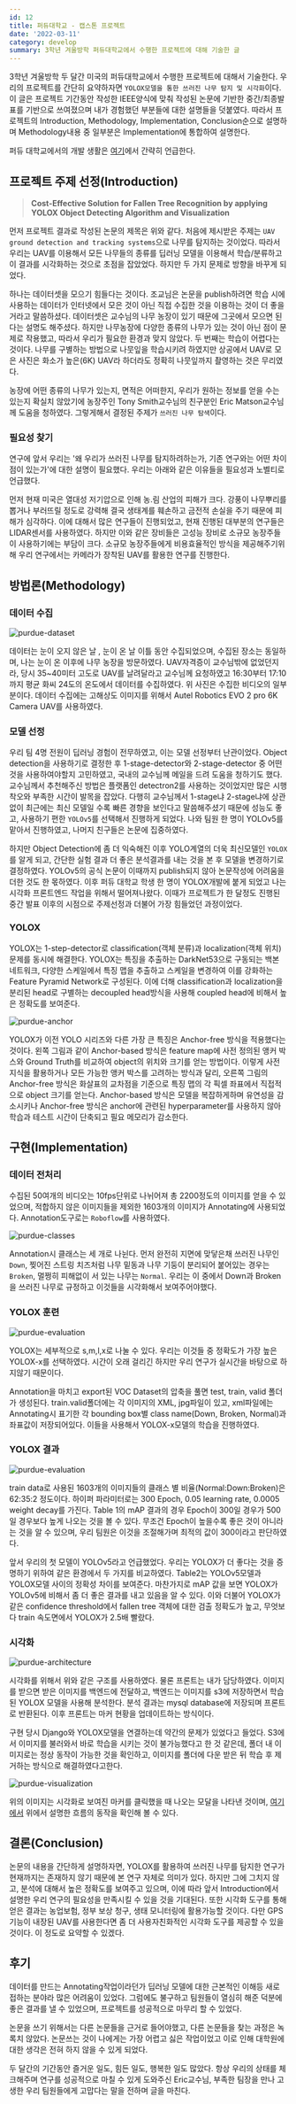 ```yaml
---
id: 12
title: 퍼듀대학교 - 캡스톤 프로젝트
date: '2022-03-11'
category: develop
summary: 3학년 겨울방학 퍼듀대학교에서 수행한 프로젝트에 대해 기술한 글
---
```


3학년 겨울방학 두 달간 미국의 퍼듀대학교에서 수행한 프로젝트에 대해서 기술한다. 우리의 프로젝트를 간단히 요약하자면 `YOLOX모델을 통한 쓰러진 나무 탐지 및 시각화`이다. 이 글은 프로젝트 기간동안 작성한 IEEE양식에 맞춰 작성된 논문에 기반한 중간/최종발표를 기반으로 쓰여졌으며 내가 경험했던 부분들에 대한 설명들을 덧붙였다. 따라서 프로젝트의 Introduction, Methodology, Implementation, Conclusion순으로 설명하며 Methodology내용 중 일부분은 Implementation에 통합하여 설명한다.

퍼듀 대학교에서의 개발 생활은 [여기](https://www.shellboylog.com/life/11)에서 간략히 언급한다.

## 프로젝트 주제 선정(Introduction)

> **Cost-Effective Solution for Fallen Tree Recognition by applying YOLOX Object Detecting Algorithm and Visualization**

먼저 프로젝트 결과로 작성된 논문의 제목은 위와 같다. 처음에 제시받은 주제는 `UAV ground detection and tracking systems`으로 나무를 탐지하는 것이었다. 따라서 우리는 UAV를 이용해서 모든 나무들의 종류를 딥러닝 모델을 이용해서 학습/분류하고 이 결과를 시각화하는 것으로 초점을 잡았었다. 하지만 두 가지 문제로 방향을 바꾸게 되었다.

하나는 데이터셋을 모으기 힘들다는 것이다. 조교님은 논문을 publish하려면 학습 시에 사용하는 데이터가 인터넷에서 모은 것이 아닌 직접 수집한 것을 이용하는 것이 더 좋을 거라고 말씀하셨다. 데이터셋은 교수님의 나무 농장이 있기 때문에 그곳에서 모으면 된다는 설명도 해주셨다. 하지만 나무농장에 다양한 종류의 나무가 있는 것이 아닌 점이 문제로 작용했고, 따라서 우리가 필요한 환경과 맞지 않았다. 두 번째는 학습이 어렵다는 것이다. 나무를 구별하는 방법으로 나뭇잎을 학습시키려 하였지만 상공에서 UAV로 모은 사진은 화소가 높은(6K) UAV라 하더라도 정확히 나뭇잎까지 촬영하는 것은 무리였다.

농장에 어떤 종류의 나무가 있는지, 면적은 어떠한지, 우리가 원하는 정보를 얻을 수는 있는지 확실치 않았기에 농장주인 Tony Smith교수님의 친구분인 Eric Matson교수님께 도움을 청하였다. 그렇게해서 결정된 주제가 `쓰러진 나무 탐색`이다.

### 필요성 찾기

연구에 앞서 우리는 '왜 우리가 쓰러진 나무를 탐지하려하는가, 기존 연구와는 어떤 차이점이 있는가'에 대한 설명이 필요했다. 우리는 아래와 같은 이유들을 필요성과 노벨티로 언급했다.

먼저 현재 미국은 열대성 저기압으로 인해 농.림 산업의 피해가 크다. 강풍이 나무뿌리를 뽑거나 부러뜨릴 정도로 강력해 결국 생태계를 훼손하고 금전적 손실을 주기 때문에 피해가 심각하다. 이에 대해서 많은 연구들이 진행되었고, 현재 진행된 대부분의 연구들은 LIDAR센서를 사용하였다. 하지만 이와 같은 장비들은 고성능 장비로 소규모 농장주들이 사용하기에는 부담이 크다. 소규모 농장주들에게 비용효율적인 방식을 제공해주기위해 우리 연구에서는 카메라가 장착된 UAV를 활용한 연구를 진행한다.

## 방법론(Methodology)

### 데이터 수집

![purdue-dataset](/develop/images/purdue-dataset.png)

데이터는 눈이 오지 않은 날 , 눈이 온 날 이틀 동안 수집되었으며, 수집된 장소는 동일하며, 나는 눈이 온 이후에 나무 농장을 방문하였다. UAV자격증이 교수님밖에 없었던지라, 당시 35~40미터 고도로 UAV를 날려달라고 교수님께 요청하였고 16:30부터 17:10까지 평균 화씨 24도의 온도에서 데이터를 수집하였다. 위 사진은 수집한 비디오의 일부분이다. 데이터 수집에는 고해상도 이미지를 위해서 Autel Robotics EVO 2 pro 6K Camera UAV를 사용하였다.

### 모델 선정

우리 팀 4명 전원이 딥러닝 경험이 전무하였고, 이는 모델 선정부터 난관이었다. Object detection을 사용하기로 결정한 후 1-stage-detector와 2-stage-detector 중 어떤 것을 사용하여야할지 고민하였고, 국내의 교수님께 메일을 드려 도움을 청하기도 했다. 교수님께서 추천해주신 방법은 플랫폼인 detectron2를 사용하는 것이었지만 많은 시행착오와 부족한 시간이 발목을 잡았다. 다행히 교수님께서 1-stage냐 2-stage냐에 상관없이 최근에는 최신 모델일 수록 빠른 경향을 보인다고 말씀해주셨기 때문에 성능도 좋고, 사용하기 편한 `YOLOv5`를 선택해서 진행하게 되었다. 나와 팀원 한 명이 YOLOv5를 맡아서 진행하였고, 나머지 친구들은 논문에 집중하였다.

하지만 Object Detection에 좀 더 익숙해진 이후 YOLO계열의 더욱 최신모델인 `YOLOX`를 알게 되고, 간단한 실험 결과 더 좋은 분석결과를 내는 것을 본 후 모델을 변경하기로 결정하였다. YOLOv5의 공식 논문이 이때까지 publish되지 않아 논문작성에 어려움을 더한 것도 한 몫하였다. 이후 퍼듀 대학교 학생 한 명이 YOLOX개발에 붙게 되었고 나는 시각화 프론트엔드 작업을 위해서 떨어져나왔다. 이때가 프로젝트가 한 달정도 진행된 중간 발표 이후의 시점으로 주제선정과 더불어 가장 힘들었던 과정이었다.

### YOLOX

YOLOX는 1-step-detector로 classification(객체 분류)과 localization(객체 위치)문제를 동시에 해결한다. YOLOX는 특징을 추출하는 DarkNet53으로 구동되는 백본 네트워크, 다양한 스케일에서 특징 맵을 추출하고 스케일을 변경하여 이를 강화하는 Feature Pyramid Network로 구성된다. 이에 더해 classification과 localization을 분리된 head로 구별하는 decoupled head방식을 사용해 coupled head에 비해서 높은 정확도를 보여준다.

![purdue-anchor](/develop/images/purdue-anchor.png)

YOLOX가 이전 YOLO 시리즈와 다른 가장 큰 특징은 Anchor-free 방식을 적용했다는 것이다. 왼쪽 그림과 같이 Anchor-based 방식은 feature map에 사전 정의된 앵커 박스와 Ground Truth를 비교하여 object의 위치와 크기를 얻는 방법이다. 이렇게 사전 지식을 활용하거나 모든 가능한 앵커 박스를 고려하는 방식과 달리, 오른쪽 그림의 Anchor-free 방식은 화살표의 교차점을 기준으로 특징 맵의 각 픽셀 좌표에서 직접적으로 object 크기를 얻는다. Anchor-based 방식은 모델을 복잡하게하며 유연성을 감소시키나 Anchor-free 방식은 anchor에 관련된 hyperparameter를 사용하지 않아 학습과 테스트 시간이 단축되고 필요 메모리가 감소한다.

## 구현(Implementation)

### 데이터 전처리

수집된 50여개의 비디오는 10fps단위로 나뉘어져 총 2200정도의 이미지를 얻을 수 있었으며, 적합하지 않은 이미지들을 제외한 1603개의 이미지가 Annotating에 사용되었다. Annotation도구로는 `Roboflow`를 사용하였다.

![purdue-classes](/develop/images/purdue-classes.png)

Annotation시 클래스는 세 개로 나뉜다. 먼저 완전히 지면에 맞닿은채 쓰러진 나무인 `Down`, 찢어진 스트링 치즈처럼 나무 밑동과 나무 기둥이 분리되어 붙어있는 경우는 `Broken`, 멀쩡히 피해없이 서 있는 나무는 `Normal`. 우리는 이 중에서 Down과 Broken을 쓰러진 나무로 규정하고 이것들을 시각화해서 보여주어야했다.

### YOLOX 훈련

![purdue-evaluation](/develop/images/purdue-yolox-model.png)

YOLOX는 세부적으로 s,m,l,x로 나눌 수 있다. 우리는 이것들 중 정확도가 가장 높은 YOLOX-x를 선택하였다. 시간이 오래 걸리긴 하지만 우리 연구가 실시간을 바탕으로 하지않기 때문이다.

Annotation을 마치고 export된 VOC Dataset의 압축을 풀면 test, train, valid 폴더가 생성된다. train.valid폴더에는 각 이미지의 XML, jpg파일이 있고, xml파일에는 Annotating시 표기한 각 bounding box별 class name(Down, Broken, Normal)과 좌표값이 저장되어있다. 이들을 사용해서 YOLOX-x모델의 학습을 진행하였다.

### YOLOX 결과

![purdue-evaluation](/develop/images/purdue-evaluation.png)

train data로 사용된 1603개의 이미지들의 클래스 별 비율(Normal:Down:Broken)은 62:35:2 정도이다. 하이퍼 파라미터로는 300 Epoch, 0.05 learning rate, 0.0005 weight decay를 가진다. Table 1의 mAP 결과의 경우 Epoch이 300일 경우가 500일 경우보다 높게 나오는 것을 볼 수 있다. 무조건 Epoch이 높을수록 좋은 것이 아니라는 것을 알 수 있으며, 우리 팀원은 이것을 조절해가며 최적의 값이 300이라고 판단하였다.

앞서 우리의 첫 모델이 YOLOv5라고 언급했었다. 우리는 YOLOX가 더 좋다는 것을 증명하기 위하여 같은 환경에서 두 가지를 비교하였다. Table2는 YOLOv5모델과 YOLOX모델 사이의 정확성 차이를 보여준다. 마찬가지로 mAP 값을 보면 YOLOX가 YOLOv5에 비해서 좀 더 좋은 결과를 내고 있음을 알 수 있다. 이와 더불어 YOLOX가 같은 confidence threshold에서 fallen tree 객체에 대한 검출 정확도가 높고, 무엇보다 train 속도면에서 YOLOX가 2.5배 빨랐다.

### 시각화

![purdue-architecture](/develop/images/purdue-architecture.png)

시각화를 위해서 위와 같은 구조를 사용하였다. 물론 프론트는 내가 담당하였다. 이미지를 받으면 받은 이미지를 백엔드에 전달하고, 백엔드는 이미지를 s3에 저장하면서 학습된 YOLOX 모델을 사용해 분석한다. 분석 결과는 mysql database에 저장되며 프론트로 반환된다. 이후 프론트는 마커 현황을 업데이트하는 방식이다.

구현 당시 Django와 YOLOX모델을 연결하는데 약간의 문제가 있었다고 들었다. S3에서 이미지를 불러와서 바로 학습을 시키는 것이 불가능했다고 한 것 같은데, 폴더 내 이미지로는 정상 동작이 가능한 것을 확인하고, 이미지를 폴더에 다운 받은 뒤 학습 후 제거하는 방식으로 해결하였다고한다.

![purdue-visualization](/develop/images/purdue-visualization.png)

위의 이미지는 시각화로 보여진 마커를 클릭했을 때 나오는 모달을 나타낸 것이며, [여기에서](https://drive.google.com/file/d/1VaoYPoVfPTFeuzbnUYOlrPtaQSpXxBmt/view?usp=sharing) 위에서 설명한 흐름의 동작을 확인해 볼 수 있다.

## 결론(Conclusion)

논문의 내용을 간단하게 설명하자면, YOLOX를 활용하여 쓰러진 나무를 탐지한 연구가 현재까지는 존재하지 않기 때문에 본 연구 자체로 의미가 있다. 하지만 그에 그치지 않고, 분석에 대해서 높은 정확도를 보여주고 있으며, 이에 따라 앞서 Introduction에서 설명한 우리 연구의 필요성을 만족시킬 수 있을 것을 기대된다. 또한 시각화 도구를 통해 얻은 결과는 농업보험, 정부 보상 청구, 생태 모니터링에 활용가능할 것이다. 다만 GPS기능이 내장된 UAV를 사용한다면 좀 더 사용자친화적인 시각화 도구를 제공할 수 있을 것이다. 이 정도로 요약할 수 있겠다.

## 후기

데이터를 만드는 Annotating작업이라던가 딥러닝 모델에 대한 근본적인 이해등 새로 접하는 분야라 많은 어려움이 있었다. 그럼에도 불구하고 팀원들이 열심히 해준 덕분에 좋은 결과를 낼 수 있었으며, 프로젝트를 성공적으로 마무리 할 수 있었다.

논문을 쓰기 위해서는 다른 논문들을 근거로 들어야했고, 다른 논문들을 찾는 과정은 녹록치 않았다. 논문쓰는 것이 나에게는 가장 어렵고 싫은 작업이었고 이로 인해 대학원에 대한 생각은 전혀 하지 않을 수 있게 되었다.

두 달간의 기간동안 즐거운 일도, 힘든 일도, 행복한 일도 많았다. 항상 우리의 상태를 체크해주며 연구를 성공적으로 마칠 수 있게 도와주신 Eric교수님, 부족한 팀장을 만나 고생한 우리 팀원들에게 고맙다는 말을 전하며 글을 마친다.
